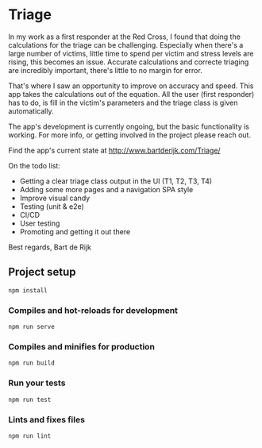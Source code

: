 # Triage
In my work as a first responder at the Red Cross, I found that doing the calculations for the triage can be challenging.
Especially when there's a large number of victims, little time to spend per victim and stress levels are rising, this becomes an issue.
Accurate calculations and correcte triaging are incredibly important, there's little to no margin for error.

That's where I saw an opportunity to improve on accuracy and speed. This app takes the calculations out of the equation.
All the user (first responder) has to do, is fill in the victim's parameters and the triage class is given automatically.

The app's development is currently ongoing, but the basic functionality is working.
For more info, or getting involved in the project please reach out.

Find the app's current state at http://www.bartderijk.com/Triage/

On the todo list:
- Getting a clear triage class output in the UI (T1, T2, T3, T4)
- Adding some more pages and a navigation SPA style
- Improve visual candy
- Testing (unit & e2e)
- CI/CD
- User testing
- Promoting and getting it out there

Best regards,
Bart de Rijk

## Project setup
```
npm install
```

### Compiles and hot-reloads for development
```
npm run serve
```

### Compiles and minifies for production
```
npm run build
```

### Run your tests
```
npm run test
```

### Lints and fixes files
```
npm run lint
```